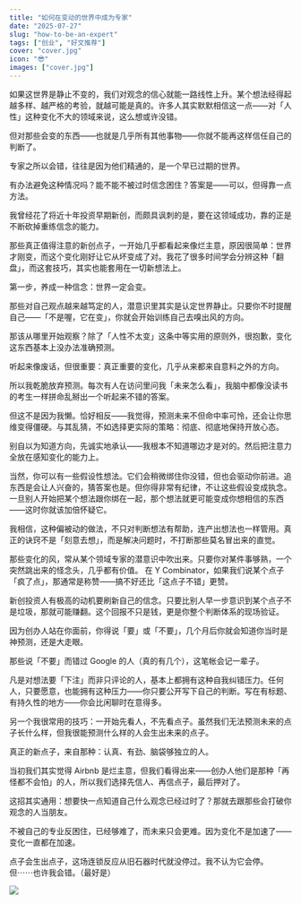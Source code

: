 ```yaml
---
title: "如何在变动的世界中成为专家"
date: "2025-07-27"
slug: "how-to-be-an-expert"
tags: ["创业", "好文推荐"]
cover: "cover.jpg"
icon: "😎"
images: ["cover.jpg"]
---
```

如果这世界是静止不变的，我们对观念的信心就能一路线性上升。某个想法经得起越多样、越严格的考验，就越可能是真的。许多人其实默默相信这一点——对「人性」这种变化不大的领域来说，这么想或许没错。



但对那些会变的东西——也就是几乎所有其他事物——你就不能再这样信任自己的判断了。



专家之所以会错，往往是因为他们精通的，是一个早已过期的世界。



有办法避免这种情况吗？能不能不被过时信念困住？答案是——可以，但得靠一点方法。



我曾经花了将近十年投资早期新创，而颇具讽刺的是，要在这领域成功，靠的正是不断砍掉重练信念的能力。



那些真正值得注意的新创点子，一开始几乎都看起来像烂主意，原因很简单：世界才刚变，而这个变化刚好让它从坏变成了对。我花了很多时间学会分辨这种「翻盘」，而这套技巧，其实也能套用在一切新想法上。



第一步，养成一种信念：世界一定会变。



那些对自己观点越来越笃定的人，潜意识里其实是认定世界静止。只要你不时提醒自己——「不是喔，它在变」，你就会开始训练自己去嗅出风的方向。



那该从哪里开始观察？除了「人性不太变」这条中等实用的原则外，很抱歉，变化这东西基本上没办法准确预测。



听起来像废话，但很重要：真正重要的变化，几乎从来都来自意料之外的方向。



所以我乾脆放弃预测。每次有人在访问里问我「未来怎么看」，我脑中都像没读书的考生一样拼命乱掰出一个听起来不错的答案。



但这不是因为我懒。恰好相反——我觉得，预测未来不但命中率可怜，还会让你思维变得僵硬。与其乱猜，不如选择更实际的策略：彻底、彻底地保持开放心态。



别自以为知道方向，先诚实地承认——我根本不知道哪边才是对的。然后把注意力全放在感知变化的能力上。



当然，你可以有一些假设性想法。它们会稍微绑住你没错，但也会驱动你前进。追东西是会让人兴奋的，猜答案也是。但你得非常有纪律，不让这些假设变成执念。
一旦别人开始把某个想法跟你绑在一起，那个想法就更可能变成你想相信的东西——这时你就该加倍怀疑它。



我相信，这种偏被动的做法，不只对判断想法有帮助，连产出想法也一样管用。真正的诀窍不是「刻意去想」，而是解决问题时，不打断那些莫名冒出来的直觉。



那些变化的风，常从某个领域专家的潜意识中吹出来。只要你对某件事够熟，一个突然跳出来的怪念头，几乎都有价值。
在 Y Combinator，如果我们说某个点子「疯了点」，那通常是称赞——搞不好还比「这点子不错」更赞。



新创投资人有极高的动机要刷新自己的信念。只要比别人早一步意识到某个点子不是垃圾，那就可能赚翻。这个回报不只是钱，更是你整个判断体系的现场验证。



因为创办人站在你面前，你得说「要」或「不要」，几个月后你就会知道你当时是神预测，还是大走眼。



那些说「不要」而错过 Google 的人（真的有几个），这笔帐会记一辈子。



凡是对想法要「下注」而非只评论的人，基本上都拥有这种自我纠错压力。任何人，只要愿意，也能拥有这种压力——你只要公开写下自己的判断。写在有标题、有持久性的地方——你会比闲聊时在意得多。



另一个我很常用的技巧：一开始先看人，不先看点子。虽然我们无法预测未来的点子长什么样，但我很能预测什么样的人会生出未来的点子。



真正的新点子，来自那种：认真、有劲、脑袋够独立的人。



当初我们其实觉得 Airbnb 是烂主意，但我们看得出来——创办人他们是那种「再怪都不会怕」的人，所以我们选择先信人、再信点子，最后押对了。



这招其实通用：想要快一点知道自己什么观念已经过时了？那就去跟那些会打破你观念的人当朋友。



不被自己的专业反困住，已经够难了，而未来只会更难。因为变化不是加速了——变化一直都在加速。



点子会生出点子，这场连锁反应从旧石器时代就没停过。我不认为它会停。
但⋯⋯也许我会错。（最好是）




![](https://prod-files-secure.s3.us-west-2.amazonaws.com/112d0858-5090-4d34-a606-b75eb8d65fd2/46476355-9cf3-4e99-9b7a-3531bc426380/1000202064.png?X-Amz-Algorithm=AWS4-HMAC-SHA256&X-Amz-Content-Sha256=UNSIGNED-PAYLOAD&X-Amz-Credential=ASIAZI2LB466YFOZLXZL%2F20251030%2Fus-west-2%2Fs3%2Faws4_request&X-Amz-Date=20251030T114400Z&X-Amz-Expires=3600&X-Amz-Security-Token=IQoJb3JpZ2luX2VjEDQaCXVzLXdlc3QtMiJIMEYCIQD7FxSv9vGpNDhySJrYDicl%2Fdk6rSmZL0Hi76nIJ%2BR7%2FQIhAN%2F6Jy5kvCEM5t%2Fof4A8%2FviZghI6YzDr8OU2zaBasDsMKogECOz%2F%2F%2F%2F%2F%2F%2F%2F%2F%2FwEQABoMNjM3NDIzMTgzODA1IgyOvD1w1xDyK%2FYR8bIq3AMjE%2FrTpDfi%2F8JgxND8Fp6k7S6djRj7RovDJRllfQpeWCeO%2BHSeytPMUT29umTFE%2BmSfRHJB2SoM1eFnpPwF1xlHDVEI0qQVEXMTx0Mu8XbL0JAvRyrHFVA%2F2VcWYQvCSsyjQyNsWDQNDRi4BgUCd7um5FsLIkWnv31bGbJC49hd93gqPUHMGRYrI0E0JXY1Zz5CNmG0tPcdRXtVvuMqCIQWBz3wHdU1yPuHIsH%2FonXUgyWbFQOS7ZiZUFr7aOhWvRt2M7nWPajbuQ8nRq50vIDGAvqk2ddhlaRQQl9c4HYpl7ykRPRpD%2FrR9xlG76%2FP6Pf3eI9A3w9Ocwah8chpNBcmLweSYkhDT2mxLeSFv3xGXnGUSOFMREndx%2FyUncuGxxZmS5CpO85TOs8jmoyXjP4%2FX%2B%2F4jM1hYKpTa3ct3OkKcP6GpLz7KDq18pCgcF5iSrVYhTPKA2jcW%2Fda6LewHF1IBXJyUgm6IyV1sKxKXC6f2bhF4XNzWPlTU0yz%2BI3%2B1Cf4ICZx%2F5%2Bj6%2FT60Io3T7bPcpngbybUYOYzZbBBmMVDJ2qIB54CpYKf7LsgvavpzMNhibA9H2aXXEPQvwXr9bGqzdvk0KV4vuh%2B%2F7nGp0sqGTcS4FcsVP%2FtLPa4DDdlI3IBjqkAa8o7hdDSwRQK4hj23so%2BOF8L2%2BlsckS1iy7RrajknQkKiFjcw9sDAlENlPwSWPIZIDQc8M%2FCeZK4QqPu0JTSaO78gwrpKMvYjKQEnoQzQRdYkKUpnV1ZaifRx0MbRLdPaQo2ks%2FUAeNKy2FFGVxkCdCa4rKwgY8h19pLZazbLplaadFfdKVczq%2FDqZrEe8pZlFCeL3RmCyH0Jc50Mt9t1RQYw6H&X-Amz-Signature=5cf05edf57e0e08760f3f69b166a0d9fedd76290fd6dec99bf2f7464cd401580&X-Amz-SignedHeaders=host&x-amz-checksum-mode=ENABLED&x-id=GetObject)


